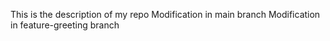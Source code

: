 This is the description of my repo
Modification in main branch
Modification in feature-greeting branch


